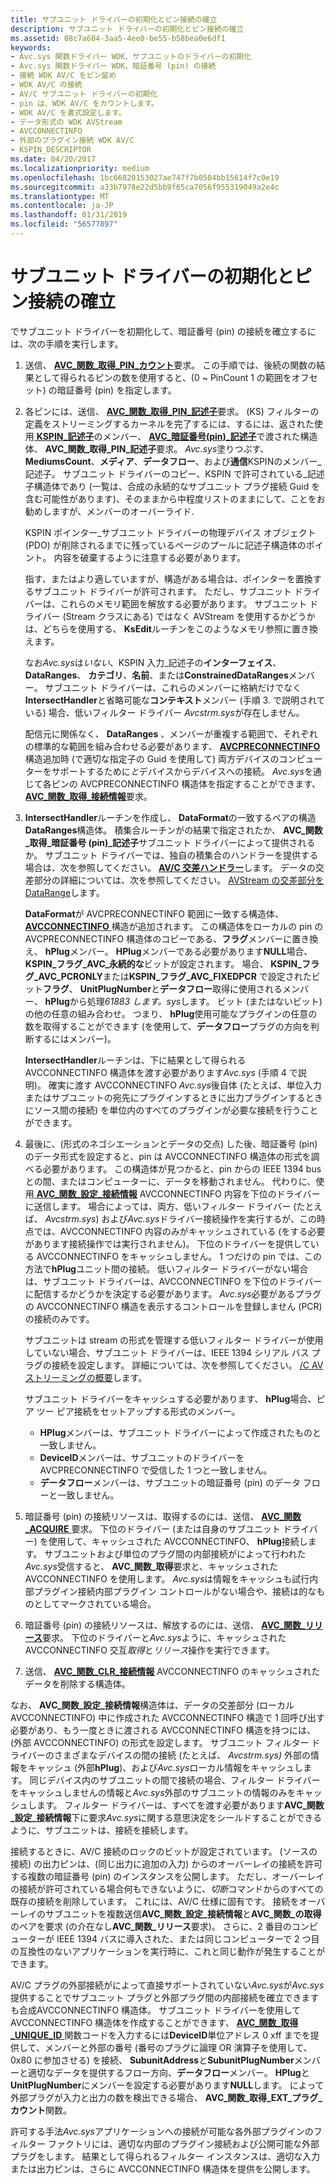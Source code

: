 ```yaml
---
title: サブユニット ドライバーの初期化とピン接続の確立
description: サブユニット ドライバーの初期化とピン接続の確立
ms.assetid: 08c7a604-3aa5-4ee0-be55-b58bea0e6df1
keywords:
- Avc.sys 関数ドライバー WDK、サブユニットのドライバーの初期化
- Avc.sys 関数ドライバー WDK、暗証番号 (pin) の接続
- 接続 WDK AV/C をピン留め
- WDK AV/C の接続
- AV/C サブユニット ドライバーの初期化
- pin は、WDK AV/C をカウントします。
- WDK AV/C を書式設定します。
- データ形式の WDK AVStream
- AVCCONNECTINFO
- 外部のプラグイン接続 WDK AV/C
- KSPIN_DESCRIPTOR
ms.date: 04/20/2017
ms.localizationpriority: medium
ms.openlocfilehash: 1bc66820153027ae747f7b0504bb15614f7c0e19
ms.sourcegitcommit: a33b7978e22d5bb9f65ca7056f955319049a2e4c
ms.translationtype: MT
ms.contentlocale: ja-JP
ms.lasthandoff: 01/31/2019
ms.locfileid: "56577897"
---
```

# <a name="initializing-a-subunit-driver-and-establishing-pin-connections"></a>サブユニット ドライバーの初期化とピン接続の確立


でサブユニット ドライバーを初期化して、暗証番号 (pin) の接続を確立するには、次の手順を実行します。

1.  送信、 [ **AVC\_関数\_取得\_PIN\_カウント**](https://msdn.microsoft.com/library/windows/hardware/ff554158)要求。 この手順では、後続の関数の結果として得られるピンの数を使用すると、(0 ~ PinCount 1 の範囲をオフセット) の暗証番号 (pin) を指定します。

2.  各ピンには、送信、 [ **AVC\_関数\_取得\_PIN\_記述子**](https://msdn.microsoft.com/library/windows/hardware/ff554160)要求。 (KS) フィルターの定義をストリーミングするカーネルを完了するには、するには、返された使用[ **KSPIN\_記述子**](https://msdn.microsoft.com/library/windows/hardware/ff563533)のメンバー、 [ **AVC\_暗証番号(pin)\_記述子**](https://msdn.microsoft.com/library/windows/hardware/ff554185)で渡された構造体、 **AVC\_関数\_取得\_PIN\_記述子**要求。 *Avc.sys*塗りつぶす、 **MediumsCount**、**メディア**、**データフロー**、および**通信**KSPINのメンバー\_記述子。 サブユニット ドライバーのコピー、KSPIN で許可されている\_記述子構造体であり (一覧は、合成の永続的なサブユニット プラグ接続 Guid を含む可能性があります)、そのままから中程度リストのままにして、ことをお勧めしますが、メンバーのオーバーライド.

    KSPIN ポインター\_サブユニット ドライバーの物理デバイス オブジェクト (PDO) が削除されるまでに残っているページのプールに記述子構造体のポイント。 内容を破棄するように注意する必要があります。

    指す、またはより適していますが、構造がある場合は、ポインターを置換するサブユニット ドライバーが許可されます。 ただし、サブユニット ドライバーは、これらのメモリ範囲を解放する必要があります。 サブユニット ドライバー (Stream クラスにある) ではなく AVStream を使用するかどうかは、どちらを使用する、 **KsEdit**ルーチンをこのようなメモリ参照に置き換えます。

    なお*Avc.sys*は*いない*、KSPIN 入力\_記述子の**インターフェイス**、 **DataRanges**、 **カテゴリ**、**名前**、または**ConstrainedDataRanges**メンバー。 サブユニット ドライバーは、これらのメンバーに格納だけでなく**IntersectHandler**と省略可能な**コンテキスト**メンバー (手順 3. で説明されている) 場合、低いフィルター ドライバー *Avcstrm.sys*が存在しません。

    配信元に関係なく、 **DataRanges** 、メンバーが重複する範囲で、それぞれの標準的な範囲を組み合わせる必要があります、 [ **AVCPRECONNECTINFO** ](https://msdn.microsoft.com/library/windows/hardware/ff554103)構造追加時 (で適切な指定子の Guid を使用して) 両方デバイスのコンピューターをサポートするために*と*デバイスからデバイスへの接続。 *Avc.sys*を通じて各ピンの AVCPRECONNECTINFO 構造体を指定することができます、 [ **AVC\_関数\_取得\_接続情報**](https://msdn.microsoft.com/library/windows/hardware/ff554154)要求。

3.  **IntersectHandler**ルーチンを作成し、 **DataFormat**の一致するペアの構造**DataRanges**構造体。 積集合ルーチンがの結果で指定されたか、 **AVC\_関数\_取得\_暗証番号 (pin)\_記述子**サブユニット ドライバーによって提供されるか。 サブユニット ドライバーでは、独自の積集合のハンドラーを提供する場合は、次を参照してください。 [ **AV/C 交差ハンドラー**](https://msdn.microsoft.com/library/windows/hardware/ff556379)します。 データの交差部分の詳細については、次を参照してください。 [AVStream の交差部分を DataRange](data-range-intersections-in-avstream.md)します。

    **DataFormat**が AVCPRECONNECTINFO 範囲に一致する構造体、 [ **AVCCONNECTINFO** ](https://msdn.microsoft.com/library/windows/hardware/ff554101)構造が追加されます。 この構造体をローカルの pin の AVCPRECONNECTINFO 構造体のコピーである、**フラグ**メンバーに置き換え、 **hPlug**メンバー。 **HPlug**メンバーである必要があります**NULL**場合、 **KSPIN\_フラグ\_AVC\_永続的な**ビットが設定されます。 場合、 **KSPIN\_フラグ\_AVC\_PCRONLY**または**KSPIN\_フラグ\_AVC\_FIXEDPCR** で設定されたビット**フラグ**、 **UnitPlugNumber**と**データフロー**取得に使用されるメンバー、 **hPlug**から処理*61883 します。sys*します。 ビット (またはないビット) の他の任意の組み合わせ。 つまり、 **hPlug**使用可能なプラグインの任意の数を取得することができます (を使用して、**データフロー**プラグの方向を判断するにはメンバー)。

    **IntersectHandler**ルーチンは、下に結果として得られる AVCCONNECTINFO 構造体を渡す必要があります*Avc.sys* (手順 4 で説明)。 確実に渡す AVCCONNECTINFO *Avc.sys*後自体 (たとえば、単位入力またはサブユニットの宛先にプラグインするときに出力プラグインするときにソース間の接続) を単位内のすべてのプラグインが必要な接続を行うことができます。

4.  最後に、(形式のネゴシエーションとデータの交点) した後、暗証番号 (pin) のデータ形式を設定すると、pin は AVCCONNECTINFO 構造体の形式を調べる必要があります。 この構造体が見つかると、pin からの IEEE 1394 bus との間、またはコンピューターに、データを移動されません。 代わりに、使用[ **AVC\_関数\_設定\_接続情報**](https://msdn.microsoft.com/library/windows/hardware/ff554171) AVCCONNECTINFO 内容を下位のドライバーに送信します。 場合によっては、両方、低いフィルター ドライバー (たとえば、 *Avcstrm.sys*) および*Avc.sys*ドライバー接続操作を実行するが、この時点では、AVCCONNECTINFO 内容のみがキャッシュされている (をする必要があります接続操作では実行されません)。 下位のドライバーを提供している AVCCONNECTINFO をキャッシュしません。 1 つだけの pin では、この方法で**hPlug**ユニット間の接続。 低いフィルター ドライバーがない場合は、サブユニット ドライバーは、AVCCONNECTINFO を下位のドライバーに配信するかどうかを決定する必要があります。 *Avc.sys*必要があるプラグの AVCCONNECTINFO 構造を表示するコントロールを登録しません (PCR) の接続のみです。

    サブユニットは stream の形式を管理する低いフィルター ドライバーが使用していない場合、サブユニット ドライバーは、IEEE 1394 シリアル バス プラグの接続を設定します。 詳細については、次を参照してください。 [/C AV ストリーミングの概要](av-c-streaming-overview.md)します。

    サブユニット ドライバーをキャッシュする必要があります、 **hPlug**場合、ピア ツー ピア接続をセットアップする形式のメンバー。

    -   **HPlug**メンバーは、サブユニット ドライバーによって作成されたものと一致しません。
    -   **DeviceID**メンバーは、サブユニットのドライバーを AVCPRECONNECTINFO で受信した 1 つと一致しません。
    -   **データフロー**メンバーは、サブユニットの暗証番号 (pin) のデータ フローと一致しません。

5.  暗証番号 (pin) の接続リソースは、取得するのには、送信、 [ **AVC\_関数\_ACQUIRE** ](https://msdn.microsoft.com/library/windows/hardware/ff554148)要求。 下位のドライバー (または自身のサブユニット ドライバー) を使用して、キャッシュされた AVCCONNECTINFO、 **hPlug**接続します。 サブユニットおよび単位のプラグ間の内部接続がによって行われた*Avc.sys*受信すると、 **AVC\_関数\_取得**要求と、キャッシュされた AVCCONNECTINFO を使用します。 *Avc.sys*は情報をキャッシュも試行内部プラグイン接続内部プラグイン コントロールがない場合や、接続は的なものとしてマークされている場合。

6.  暗証番号 (pin) の接続リソースは、解放するのには、送信、 [ **AVC\_関数\_リリース**](https://msdn.microsoft.com/library/windows/hardware/ff554169)要求。 下位のドライバーと*Avc.sys*ように、キャッシュされた AVCCONNECTINFO 交互*取得*と*リリース*操作を実行できます。

7.  送信、 [ **AVC\_関数\_CLR\_接続情報**](https://msdn.microsoft.com/library/windows/hardware/ff554149) AVCCONNECTINFO のキャッシュされたデータを削除する構造体。

なお、 **AVC\_関数\_設定\_接続情報**構造体は、データの交差部分 (ローカル AVCCONNECTINFO) 中に作成された AVCCONNECTINFO 構造で 1 回呼び出す必要があり、もう一度ときに渡される AVCCONNECTINFO 構造を持つには、(外部 AVCCONNECTINFO) の形式を設定します。 サブユニット フィルター ドライバーのさまざまなデバイスの間の接続 (たとえば、 *Avcstrm.sys)* 外部の情報をキャッシュ (外部**hPlug**)、および*Avc.sys*ローカル情報をキャッシュします。 同じデバイス内のサブユニットの間で接続の場合、フィルター ドライバーをキャッシュしませんの情報と*Avc.sys*外部のサブユニットの情報のみをキャッシュします。 フィルター ドライバーは、すべてを渡す必要があります**AVC\_関数\_設定\_接続情報**下に要求*Avc.sys*に関する意思決定をシールドすることができるように、サブユニットは、接続を接続します。

接続するときに、AV/C 接続のロックのビットが設定されています。 (ソースの接続) の出力ピンは、(同じ出力に追加の入力) からのオーバーレイの接続を許可する複数の暗証番号 (pin) のインスタンスを公開します。 ただし、オーバーレイの接続が許可されている場合何もできないように、*切断*コマンドからのすべての既存の接続を削除しています。 これには、AV/C 仕様に固有です。 接続をオーバーレイのサブユニットを複数送信**AVC\_関数\_設定\_接続情報**と**AVC\_関数\_の取得**のペアを要求 (の介在なし**AVC\_関数\_リリース**要求)。 さらに、2 番目のコンピューターが IEEE 1394 バスに導入された、または同じコンピューターで 2 つ目の互換性のないアプリケーションを実行時に、これと同じ動作が発生することができます。

AV/C プラグの外部接続がによって直接サポートされていない*Avc.sys*が*Avc.sys*提供することでサブユニット プラグと外部プラグ間の内部接続を確立できますも合成AVCCONNECTINFO 構造体。 サブユニット ドライバーを使用して AVCCONNECTINFO 構造体を作成することができます、 [ **AVC\_関数\_取得\_UNIQUE\_ID** ](https://msdn.microsoft.com/library/windows/hardware/ff554166)関数コードを入力するには**DeviceID**単位アドレス 0 xff までを提供して、メンバーと外部の番号 (番号のプラグに論理 OR 演算子を使用して、0x80 に参加させる) を接続、 **SubunitAddress**と**SubunitPlugNumber**メンバーと適切なデータを提供するフロー方向、**データフロー**メンバー。 **HPlug**と**UnitPlugNumber**にメンバーを設定する必要があります**NULL**します。 によって外部プラグが入力と出力の数を検出できる場合、 **AVC\_関数\_取得\_EXT\_プラグ\_カウント**関数。

許可する手法*Avc.sys*アプリケーションへの接続が可能な各外部プラグインのフィルター ファクトリには、適切な内部のプラグイン接続および公開可能な外部プラグをします。 結果として得られるフィルター インスタンスは、適切な入力または出力ピンは、さらに AVCCONNECTINFO 構造体を提供を公開します。

 

 




